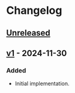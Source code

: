 # Changelog

## [Unreleased]


## [v1] - 2024-11-30

### Added

- Initial implementation.

[unreleased]: https://github.com/heroku/heroku-buildpack-dotnet/compare/v1...main
[v1]: https://github.com/heroku/heroku-buildpack-dotnet/releases/tag/v1
